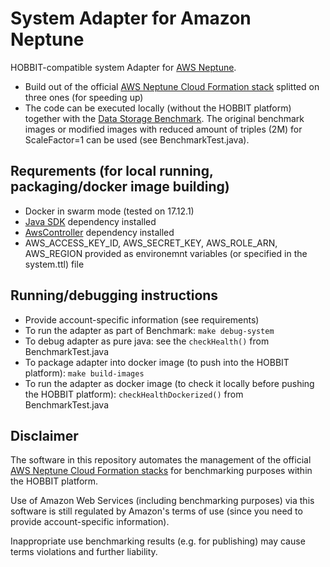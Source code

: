 # System Adapter for Amazon Neptune
HOBBIT-compatible system Adapter for [AWS Neptune](https://aws.amazon.com/neptune/). 
- Build out of the official [AWS Neptune Cloud Formation stack](https://docs.aws.amazon.com/neptune/latest/userguide/quickstart.html) splitted on three ones (for speeding up)
- The code can be executed locally (without the HOBBIT platform) together with the [Data Storage Benchmark](https://github.com/hobbit-project/DataStorageBenchmark). The original benchmark images or modified images with reduced amount of triples (2M) for ScaleFactor=1 can be used (see BenchmarkTest.java).

## Requrements (for local running, packaging/docker image building)
- Docker in swarm mode (tested on 17.12.1)
- [Java SDK](https://github.com/hobbit-project/java-sdk) dependency installed
- [AwsController](https://github.com/hobbit-project/aws-controller) dependency installed
- AWS_ACCESS_KEY_ID, AWS_SECRET_KEY, AWS_ROLE_ARN, AWS_REGION provided as environemnt variables (or specified in the system.ttl) file

## Running/debugging instructions
- Provide account-specific information (see requirements)
- To run the adapter as part of Benchmark: `make debug-system`
- To debug adapter as pure java: see the `checkHealth()` from BenchmarkTest.java
- To package adapter into docker image (to push into the HOBBIT platform): `make build-images`
- To run the adapter as docker image (to check it locally before pushing the HOBBIT platform): `checkHealthDockerized()` from BenchmarkTest.java

## Disclaimer
The software in this repository automates the management of the official [AWS Neptune Cloud Formation stacks](https://docs.aws.amazon.com/neptune/latest/userguide/quickstart.html) for benchmarking purposes within the HOBBIT platform. 

Use of Amazon Web Services (including benchmarking purposes) via this software is still regulated by Amazon's terms of use (since you need to provide account-specific information).

Inappropriate use benchmarking results (e.g. for publishing) may cause terms violations and further liability.
